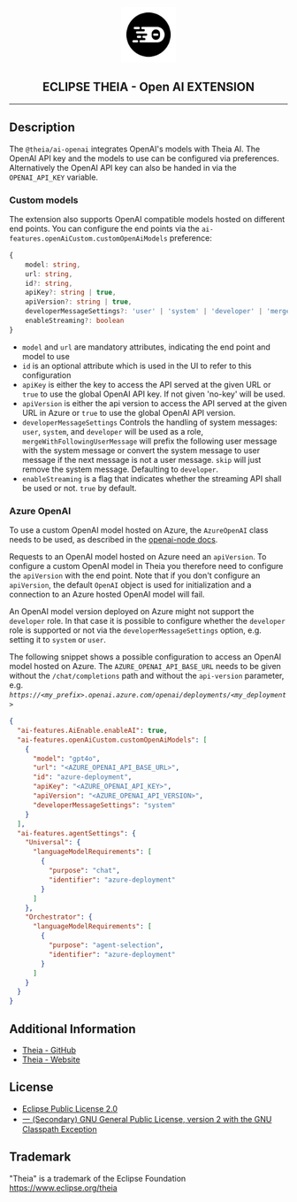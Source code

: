 <div align='center'>

<br />

<img src='https://raw.githubusercontent.com/eclipse-theia/theia/master/logo/theia.svg?sanitize=true' alt='theia-ext-logo' width='100px' />

<h2>ECLIPSE THEIA - Open AI EXTENSION</h2>

<hr />

</div>

## Description

The `@theia/ai-openai` integrates OpenAI's models with Theia AI.
The OpenAI API key and the models to use can be configured via preferences.
Alternatively the OpenAI API key can also be handed in via the `OPENAI_API_KEY` variable.

### Custom models

The extension also supports OpenAI compatible models hosted on different end points.
You can configure the end points via the `ai-features.openAiCustom.customOpenAiModels` preference:

```ts
{
    model: string,
    url: string,
    id?: string,
    apiKey?: string | true,
    apiVersion?: string | true,
    developerMessageSettings?: 'user' | 'system' | 'developer' | 'mergeWithFollowingUserMessage' | 'skip',
    enableStreaming?: boolean
}
```

- `model` and `url` are mandatory attributes, indicating the end point and model to use
- `id` is an optional attribute which is used in the UI to refer to this configuration
- `apiKey` is either the key to access the API served at the given URL or `true` to use the global OpenAI API key. If not given 'no-key' will be used.
- `apiVersion` is either the api version to access the API served at the given URL in Azure or `true` to use the global OpenAI API version.
- `developerMessageSettings` Controls the handling of system messages: `user`, `system`, and `developer` will be used as a role, `mergeWithFollowingUserMessage` will prefix the
  following user message with the system message or convert the system message to user message if the next message is not a user message. `skip` will just remove the system message.
  Defaulting to `developer`.
- `enableStreaming` is a flag that indicates whether the streaming API shall be used or not. `true` by default.

### Azure OpenAI

To use a custom OpenAI model hosted on Azure, the `AzureOpenAI` class needs to be used, as described in the 
[openai-node docs](https://github.com/openai/openai-node?tab=readme-ov-file#microsoft-azure-openai).

Requests to an OpenAI model hosted on Azure need an `apiVersion`. To configure a custom OpenAI model in Theia you therefore need to configure the `apiVersion` with the end point.
Note that if you don't configure an `apiVersion`, the default `OpenAI` object is used for initialization and a connection to an Azure hosted OpenAI model will fail.

An OpenAI model version deployed on Azure might not support the `developer` role. In that case it is possible to configure whether the `developer` role is supported or not via the 
`developerMessageSettings` option, e.g. setting it to `system` or `user`.

The following snippet shows a possible configuration to access an OpenAI model hosted on Azure. The `AZURE_OPENAI_API_BASE_URL` needs to be given without the `/chat/completions` 
path and without the `api-version` parameter, e.g. _`https://<my_prefix>.openai.azure.com/openai/deployments/<my_deployment>`_

```json
{
  "ai-features.AiEnable.enableAI": true,
  "ai-features.openAiCustom.customOpenAiModels": [
    {
      "model": "gpt4o",
      "url": "<AZURE_OPENAI_API_BASE_URL>",
      "id": "azure-deployment",
      "apiKey": "<AZURE_OPENAI_API_KEY>",
      "apiVersion": "<AZURE_OPENAI_API_VERSION>",
      "developerMessageSettings": "system"
    }
  ],
  "ai-features.agentSettings": {
    "Universal": {
      "languageModelRequirements": [
        {
          "purpose": "chat",
          "identifier": "azure-deployment"
        }
      ]
    },
    "Orchestrator": {
      "languageModelRequirements": [
        {
          "purpose": "agent-selection",
          "identifier": "azure-deployment"
        }
      ]
    }
  }
}
```

## Additional Information

- [Theia - GitHub](https://github.com/eclipse-theia/theia)
- [Theia - Website](https://theia-ide.org/)

## License

- [Eclipse Public License 2.0](http://www.eclipse.org/legal/epl-2.0/)
- [一 (Secondary) GNU General Public License, version 2 with the GNU Classpath Exception](https://projects.eclipse.org/license/secondary-gpl-2.0-cp)

## Trademark

"Theia" is a trademark of the Eclipse Foundation
<https://www.eclipse.org/theia>
